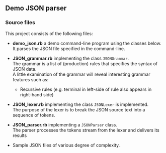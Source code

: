 ## Demo JSON parser

### Source files
This project consists of the following files:  

- **demo_json.rb** a demo command-line program using the classes below.  
  It parses the JSON file specified in the command-line.  

- **JSON_grammar.rb** implementing the class `JSONGrammar`.  
  The grammar is a list of (production) rules that specifies the syntax of JSON data.  
  A little examination of the grammar will reveal interesting grammar features such as:  
    * Recursive rules (e.g. terminal in left-side of rule also appears in right-hand side)

- **JSON_lexer.rb** implementing  the class `JSONLexer` is implemented.  
  The purpose of the lexer is to break the JSON source text into a sequence of tokens.
  
- **JSON_parser.rb** implementing a `JSONParser` class.  
  The parser processes the tokens stream from the lexer and delivers its results  

  
- Sample JSON files of various degree of complexity.